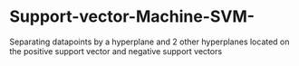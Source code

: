 # Support-vector-Machine-SVM-
Separating datapoints by a hyperplane and 2 other hyperplanes located on the positive support vector and negative support vectors
